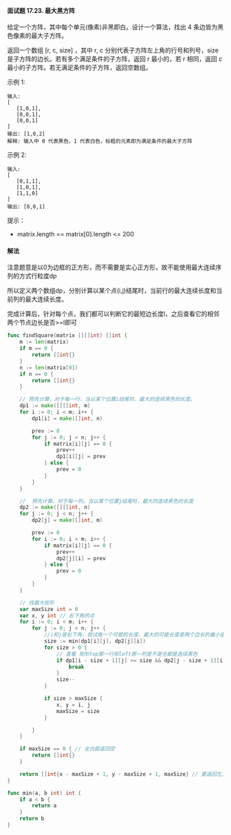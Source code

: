 #### 面试题 17.23. 最大黑方阵
给定一个方阵，其中每个单元(像素)非黑即白。设计一个算法，找出 4 条边皆为黑色像素的最大子方阵。

返回一个数组 [r, c, size] ，其中 r, c 分别代表子方阵左上角的行号和列号，size 是子方阵的边长。若有多个满足条件的子方阵，返回 r 最小的，若 r 相同，返回 c 最小的子方阵。若无满足条件的子方阵，返回空数组。

示例 1:
```
输入:
[
   [1,0,1],
   [0,0,1],
   [0,0,1]
]
输出: [1,0,2]
解释: 输入中 0 代表黑色，1 代表白色，标粗的元素即为满足条件的最大子方阵
```
示例 2:
```
输入:
[
   [0,1,1],
   [1,0,1],
   [1,1,0]
]
输出: [0,0,1]
```
提示：
- matrix.length == matrix[0].length <= 200

#### 解法
注意题意是以0为边框的正方形，而不需要是实心正方形，故不能使用最大连续序列的方式行粒度dp

所以定义两个数组dp，分别计算以某个点(i,j)结尾时，当前行的最大连续长度和当前列的最大连续长度。

完成计算后，针对每个点，我们都可以判断它的最短边长度l，之后查看它的相邻两个节点边长是否>=l即可
```go
func findSquare(matrix [][]int) []int {
    m := len(matrix)
    if m == 0 {
        return []int{}
    }
    n := len(matrix[0])
    if n == 0 {
        return []int{}
    }

    // 预先计算，对于每一行，当以某个位置i结尾时，最大的连续黑色的长度。
    dp1 := make([][]int, m)
    for i := 0; i < m; i++ {
        dp1[i] = make([]int, n)

        prev := 0
        for j := 0; j < n; j++ {
            if matrix[i][j] == 0 {
                prev++
                dp1[i][j] = prev
            } else {
                prev = 0
            }
        }
    }

    //  预先计算，对于每一列，当以某个位置j结尾时，最大的连续黑色的长度
    dp2 := make([][]int, n)
    for j := 0; j < n; j++ {
        dp2[j] = make([]int, m)

        prev := 0
        for i := 0; i < m; i++ {
            if matrix[i][j] == 0 {
                prev++
                dp2[j][i] = prev
            } else {
                prev = 0
            }
        }
    }

    // 找最大矩形
    var maxSize int = 0
    var x, y int // 右下角的点
    for i := 0; i < m; i++ {
        for j := 0; j < n; j++ {
            //i和j是右下角，尝试每一个可能的长度，最大的可能长度是两个边长的最小值
            size := min(dp1[i][j], dp2[j][i])
            for size > 0 {
                // 查看 矩形top那一行和left那一列是不是也都是连续黑色
                if dp1[i - size + 1][j] >= size && dp2[j - size + 1][i] >= size {
                    break
                }
                size--
            }

            if size > maxSize {
                x, y = i, j
                maxSize = size
            }

        }
    }

    if maxSize == 0 { // 全白就返回空
        return []int{}
    }

    return []int{x - maxSize + 1, y - maxSize + 1, maxSize} // 要返回左上角
}

func min(a, b int) int {
    if a < b {
        return a
    }
    return b
}
```